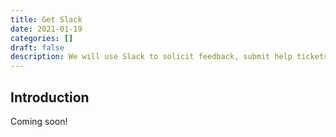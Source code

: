 ```yaml
---
title: Get Slack
date: 2021-01-19
categories: []
draft: false
description: We will use Slack to solicit feedback, submit help tickets, and complete group work.
---
```


## Introduction

Coming soon!
